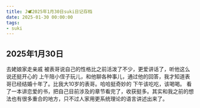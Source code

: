 ```yaml
---
title: J🕊️2025年1月30日suki日记存档
date: 2025-01-30 00:00:00
tags: 
- suki
---
```


## 2025年1月30日
去姥娘家走亲戚
被表哥说自己的性格比之前活泼了不少，更爱讲话了，听他这么说还挺开心的
上午陪小侄子玩儿，和他聊各种事儿，通过他的回答，我才知道表哥已经结婚十年了。比我大10岁的表哥。哈哈挺奇妙的
下午该吃吃，该喝喝。
看了一本讲恋爱的书，把自己目前涉及的章节看完了，收获挺多。其实和我之前的想法也有很多重合的地方，只不过人家用更系统理论的语言讲述出来了。
